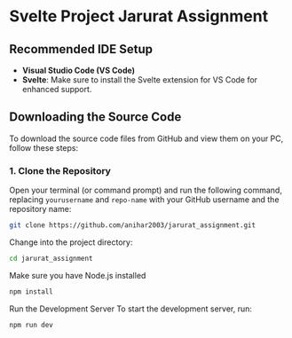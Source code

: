 # Svelte Project Jarurat Assignment

## Recommended IDE Setup

- **Visual Studio Code (VS Code)**
- **Svelte**: Make sure to install the Svelte extension for VS Code for enhanced support.

## Downloading the Source Code

To download the source code files from GitHub and view them on your PC, follow these steps:

### 1. Clone the Repository

Open your terminal (or command prompt) and run the following command, replacing `yourusername` and `repo-name` with your GitHub username and the repository name:

```bash
git clone https://github.com/anihar2003/jarurat_assignment.git
```
Change into the project directory:

```bash
cd jarurat_assignment
```

Make sure you have Node.js installed

```bash
npm install
```

Run the Development Server
To start the development server, run:
```bash
npm run dev
```
